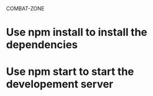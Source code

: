 COMBAT-ZONE


# Use npm install to install the dependencies
# Use npm start to start the developement server